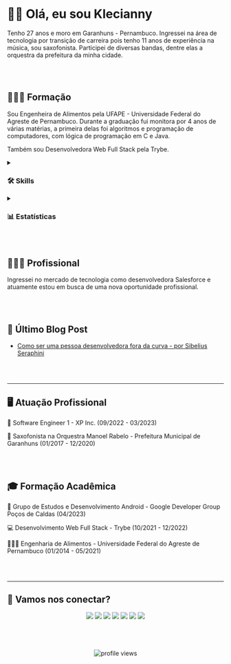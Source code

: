 # 👋🏽 Olá, eu sou Klecianny 

Tenho 27 anos e moro em Garanhuns - Pernambuco. Ingressei na área de tecnologia por transição de carreira pois tenho 11 anos de experiência na música, sou saxofonista. Participei de diversas bandas, dentre elas a orquestra da prefeitura da minha cidade.

<br>
<br>

## 👩🏽‍🎓 Formação

Sou Engenheira de Alimentos pela UFAPE - Universidade Federal do Agreste de Pernambuco. Durante a graduação fui monitora por 4 anos de várias matérias, a primeira delas foi algoritmos e programação de computadores, com lógica de programação em C e Java.

Também sou Desenvolvedora Web Full Stack pela Trybe.

<details>
  <summary><h3>🛠 Skills</h3></summary>
<p>
<div>
<h4>Linguagens</h4>
<img title="C" alt="C" height="40" width="40" src="https://raw.githubusercontent.com/jmnote/z-icons/master/svg/c.svg" />
<img title="Java" alt="Java" height="40" width="40" src="https://cdn.jsdelivr.net/gh/devicons/devicon/icons/java/java-original.svg" />
<img title="HTML" alt="HTML" height="40" width="40" src="https://raw.githubusercontent.com/devicons/devicon/master/icons/html5/html5-original.svg" />
<img title="CSS" alt="CSS" height="40" width="40" src="https://raw.githubusercontent.com/devicons/devicon/master/icons/css3/css3-original.svg" />
<img title="JavaScript" alt="JavaScript" height="40" width="40" src="https://raw.githubusercontent.com/devicons/devicon/master/icons/javascript/javascript-plain.svg" />
<img title="TypeScript" alt="TypeScript" height="40" width="40" src="https://raw.githubusercontent.com/devicons/devicon/master/icons/typescript/typescript-original.svg" />
<img title="Python" alt="Python" height="40" width="40" src="https://cdn.jsdelivr.net/gh/devicons/devicon/icons/python/python-original.svg" />
<img title="C Sharp" alt="C Sharp" width="40" height="40" src="https://raw.githubusercontent.com/devicons/devicon/master/icons/csharp/csharp-original.svg" />
<img title="Kotlin" alt="Kotlin" width="40" height="40" src="https://cdn.jsdelivr.net/gh/devicons/devicon/icons/kotlin/kotlin-original.svg" />
          
<br>

<h4>Ferramentas de Utilidade</h4>
<img title="Linux" alt="Linux" width="40" height="40" src="https://raw.githubusercontent.com/devicons/devicon/master/icons/linux/linux-original.svg" />
<img title="Debian" alt="Debian" width="40" height="40" src="https://cdn.jsdelivr.net/gh/devicons/devicon/icons/debian/debian-original.svg" />
<img title="Android" alt="Android" width="40" height="40" src="https://cdn.jsdelivr.net/gh/devicons/devicon/icons/android/android-original.svg" />
<img title="Terminal" alt="Terminal" height="40" width="40" src="https://cdn.svgporn.com/logos/terminal.svg" />
<img title="Git" alt="Git" height="40" width="40" src="https://cdn.jsdelivr.net/gh/devicons/devicon/icons/git/git-original.svg" />
<img title="GitHub" alt="GitHub" height="40" width="40" src="https://cdn.jsdelivr.net/gh/devicons/devicon/icons/github/github-original.svg" />
<img title="NPM" alt="NPM" height="40" width="40" src="https://cdn.jsdelivr.net/gh/devicons/devicon/icons/npm/npm-original-wordmark.svg" />
<img title="Eslint" alt="Eslint" height="40" width="40" src="https://cdn.jsdelivr.net/gh/devicons/devicon/icons/eslint/eslint-original.svg" />
<img title="Vscode" alt="Vscode" height="40" width="40" src="https://cdn.jsdelivr.net/gh/devicons/devicon/icons/vscode/vscode-original.svg" />
<img title="Adroid Studio" alt="Adroid Studio" width="40" height="40" src="https://cdn.jsdelivr.net/gh/devicons/devicon/icons/androidstudio/androidstudio-original.svg" />
<img title="Vercel" alt="Vercel" height="40" width="40" src="https://www.svgrepo.com/show/327408/logo-vercel.svg" />
<img title="Heroku" alt="Heroku" height="40" width="40" src="https://cdn.jsdelivr.net/gh/devicons/devicon/icons/heroku/heroku-plain.svg" />
<img title="Trello" alt="Trello" height="40" width="40" src="https://cdn.jsdelivr.net/gh/devicons/devicon/icons/trello/trello-plain.svg" />
<img title="Jest" alt="Jest" height="40" width="40" src="https://raw.githubusercontent.com/devicons/devicon/master/icons/jest/jest-plain.svg" />
<img title="Docker" alt="Docker" height="40" width="40" src="https://raw.githubusercontent.com/devicons/devicon/master/icons/docker/docker-original.svg" />
<img title="Pytest" alt="Pytest" height="40" width="40" src="https://cdn.jsdelivr.net/gh/devicons/devicon/icons/pytest/pytest-original.svg" />
<br>

<h4>Ferramentas Front-end</h4>
<img title="React" alt="React" height="40" width="40" src="https://raw.githubusercontent.com/devicons/devicon/master/icons/react/react-original.svg" />
<img title="Redux" alt="Redux" height="40" width="40" src="https://raw.githubusercontent.com/devicons/devicon/master/icons/redux/redux-original.svg" />
<img title="React Testing Library" alt="React Testing Library" width="40" height="40" src="https://testing-library.com/img/logo-large.png" />
<br>
  
<h4>Ferramentas Back-end</h4>
<img title="Node.JS" alt="Node.JS" height="40" width="40" src="https://cdn.jsdelivr.net/gh/devicons/devicon/icons/nodejs/nodejs-original.svg" />
<img title="Express" alt="Express" height="40" width="40" src="https://cdn.jsdelivr.net/gh/devicons/devicon/icons/express/express-original.svg" />
<img title="MySQL" alt="MySQL" height="40" width="40" src="https://cdn.jsdelivr.net/gh/devicons/devicon/icons/mysql/mysql-original.svg" />
<img title="MongoDB" alt="MongoDB" height="40" width="40" src="https://cdn.jsdelivr.net/gh/devicons/devicon/icons/mongodb/mongodb-original.svg" />
<img title="Mocha" alt="Mocha" height="40" width="40" src="https://cdn.jsdelivr.net/gh/devicons/devicon/icons/mocha/mocha-plain.svg" />
<img title="Sequelize" alt="Sequelize" height="40" width="40" src="https://cdn.jsdelivr.net/gh/devicons/devicon/icons/sequelize/sequelize-original.svg" />
<img title="PHP" alt="PHP" height="40" width="40" src="https://cdn.jsdelivr.net/gh/devicons/devicon/icons/php/php-original.svg" />
          
</div>
</p>
</details>

<details>
<summary><h3>📊 Estatísticas</h3></summary>
<p>
<div align="center">
<img width="564" src="https://github-profile-summary-cards.vercel.app/api/cards/profile-details?username=Kecbm&theme=radical" />
<img width="169" src="https://github-readme-stats.vercel.app/api/top-langs/?username=Kecbm&theme=radical" />

</div>
</p>
</details>

<br>
<br>

## 👩🏽‍💻 Profissional

Ingressei no mercado de tecnologia como desenvolvedora Salesforce e atuamente estou em busca de uma nova oportunidade profissional.

<br>
<br>

## 📖 Último Blog Post

<!-- BLOG-POST-LIST:START -->
- [Como ser uma pessoa desenvolvedora fora da curva - por Sibelius Seraphini](https://dev.to/kecbm/como-ser-um-dev-fora-da-curva-por-sseraphini-4og2)
<!-- BLOG-POST-LIST:END -->

<br>
<br>

----

## 🖥 Atuação Profissional

🏦 Software Engineer 1 - XP Inc. (09/2022 - 03/2023)

🎷 Saxofonista na Orquestra Manoel Rabelo - Prefeitura Municipal de Garanhuns (01/2017 - 12/2020)

<br>
<br>

## 🎓 Formação Acadêmica

📱 Grupo de Estudos e Desenvolvimento Android - Google Developer Group Poços de Caldas (04/2023)

💻 Desenvolvimento Web Full Stack - Trybe (10/2021 - 12/2022)

👩🏽‍🔬 Engenharia de Alimentos - Universidade Federal do Agreste de Pernambuco (01/2014 - 05/2021)

<br>
<br>

----

## 🤝 Vamos nos conectar?

<div align="center" style="display: inline_block">
<a href="https://kleciannymelo.vercel.app/" target="_blank"><img src="https://img.shields.io/badge/-Portfólio-06D6A0?style=for-the-badge" target="_blank"></a>
<a href="https://www.linkedin.com/in/kecbm/" target="_blank"><img src="https://img.shields.io/badge/-LinkedIn-%230077B5?style=for-the-badge&logo=linkedin&logoColor=white" target="_blank"></a> 
<a href="https://twitter.com/Kecbm" target="_blank"><img src="https://img.shields.io/badge/Twitter-1DA1F2?style=for-the-badge&logo=twitter&logoColor=white" target="_blank"></a>
<a href="https://dev.to/kecbm" target="_blank"><img src="https://img.shields.io/static/v1?message=dev.to&logo=dev.to&label=&color=0A0A0A&logoColor=white&labelColor=&style=for-the-badge" /></a>
<a href="https://www.instagram.com/kecbm/" target="_blank"><img src="https://img.shields.io/badge/-Instagram-%23E4405F?style=for-the-badge&logo=instagram&logoColor=white" target="_blank"></a>
<a href="mailto:kleciannymelo@gmail.com"><img src="https://img.shields.io/badge/Gmail-C00021?style=for-the-badge&logo=gmail&logoColor=white" target="_blank"></a>
<a href="https://www.strava.com/athletes/38108758"><img src="https://img.shields.io/badge/Strava-FC4C02?style=for-the-badge&logo=strava&logoColor=white" target="_blank" /></a>
</div>

<br>
<br>
<br>
<br>

<div align="center">
  <img src="https://komarev.com/ghpvc/?username=Kecbm" alt="profile views" />
</div>
